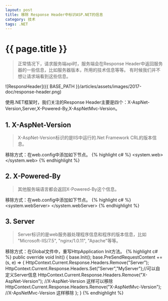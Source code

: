 ```yaml
---
layout: post
title: 移除 Response Header中标识ASP.NET的信息
category: 技术
tags: .NET
---
```


{{ page.title }}
===

> 正常情况下，请求服务端api时，服务端会在Response Header中返回服务器的一些信息，比如服务器版本，所用的技术信息等等。  有时候我们并不想让请求端看到这些信息。

![ResponsHeader]({{ BASE_PATH }}/articles/assets/images/2017-doc/response-header.png)
  
使用.NET框架时，我们关注的Response Header主要是四个：X-AspNet-Version,Server,X-Powered-By,X-AspNetMvc-Version。
  
## 1. X-AspNet-Version

> X-AspNet-Version标识的是IIS中运行的.Net Framework CRL的版本信息。

移除方式：在web.config中添加如下节点。
{% highlight c# %}
<system.web>
	<httpRuntime enableVersionHeader="false"></httpRuntime>  
</system.web>
{% endhighlight %}
## 2. X-Powered-By
> 其他服务端语言都会返回X-Powered-By这个信息。

移除方式：在web.config中添加如下节点。
{% highlight c# %}
<system.webServer>
<httpProtocol>
	<customHeaders>
		<remove name="X-Powered-By"></remove>
	</customHeaders>
	</httpProtocol>
</system.webServer>
{% endhighlight %}
## 3. Server
> Server标识的是web服务器处理程序信息和程序的版本信息，比如 "Microsoft-IIS/7.5", "nginx/1.0.11", "Apache"等等。

移除方式：在Global文件中，重写HttpApplication Init方法。
{% highlight c# %}
public override void Init()
{
	base.Init();
	base.PreSendRequestContent += (s, e) =>
	{
		HttpContext.Current.Response.Headers.Remove("Server");
		HttpContext.Current.Response.Headers.Set("Server","MyServer");//可以自定义Server信息
		HttpContext.Current.Response.Headers.Remove("X-AspNet-Version"); //X-AspNet-Version 这样可以移除
		HttpContext.Current.Response.Headers.Remove("X-AspNetMvc-Version"); //X-ApsNetMvc-Version 这样移除
	};
}
{% endhighlight %}